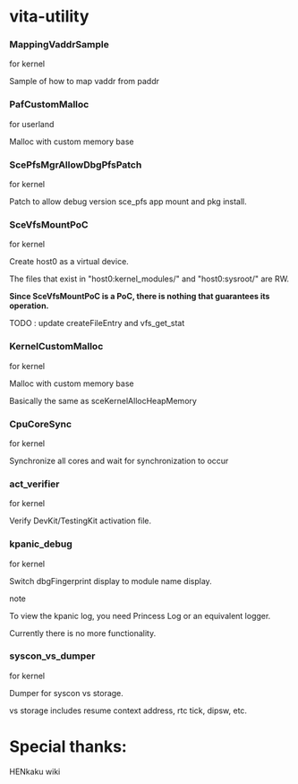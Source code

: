 # vita-utility

### MappingVaddrSample

for kernel

Sample of how to map vaddr from paddr

### PafCustomMalloc

for userland

Malloc with custom memory base

### ScePfsMgrAllowDbgPfsPatch

for kernel

Patch to allow debug version sce_pfs app mount and pkg install. 

### SceVfsMountPoC

for kernel

Create host0 as a virtual device.

The files that exist in "host0:kernel_modules/" and "host0:sysroot/" are RW.

__Since SceVfsMountPoC is a PoC, there is nothing that guarantees its operation.__

TODO : update createFileEntry and vfs_get_stat

### KernelCustomMalloc

for kernel

Malloc with custom memory base

Basically the same as sceKernelAllocHeapMemory

### CpuCoreSync

for kernel

Synchronize all cores and wait for synchronization to occur

### act_verifier

for kernel

Verify DevKit/TestingKit activation file.

### kpanic_debug

for kernel

Switch dbgFingerprint display to module name display.

note

To view the kpanic log, you need Princess Log or an equivalent logger.

Currently there is no more functionality.

### syscon_vs_dumper

for kernel

Dumper for syscon vs storage.

vs storage includes resume context address, rtc tick, dipsw, etc.

# Special thanks:

HENkaku wiki
